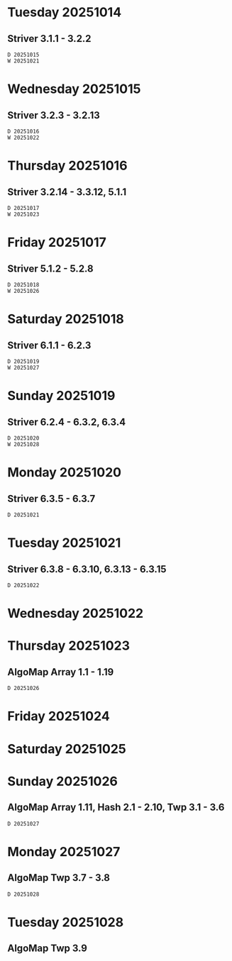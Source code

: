 # Tuesday 20251014

## Striver 3.1.1 - 3.2.2

    D 20251015
    W 20251021

# Wednesday 20251015

## Striver 3.2.3 - 3.2.13

    D 20251016
    W 20251022

# Thursday 20251016

## Striver 3.2.14 - 3.3.12, 5.1.1

    D 20251017
    W 20251023

# Friday 20251017

## Striver 5.1.2 - 5.2.8

    D 20251018
    W 20251026

# Saturday 20251018

## Striver 6.1.1 - 6.2.3

    D 20251019
    W 20251027

# Sunday 20251019

## Striver 6.2.4 - 6.3.2, 6.3.4

    D 20251020
    W 20251028

# Monday 20251020

## Striver 6.3.5 - 6.3.7

    D 20251021

# Tuesday 20251021

## Striver 6.3.8 - 6.3.10, 6.3.13 - 6.3.15

    D 20251022

# Wednesday 20251022

# Thursday 20251023

## AlgoMap Array 1.1 - 1.19

    D 20251026

# Friday 20251024

# Saturday 20251025

# Sunday 20251026

## AlgoMap Array 1.11, Hash 2.1 - 2.10, Twp 3.1 - 3.6

    D 20251027

# Monday 20251027

## AlgoMap Twp 3.7 - 3.8

    D 20251028

# Tuesday 20251028

## AlgoMap Twp 3.9
